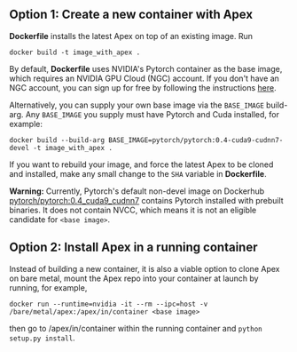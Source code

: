 ## Option 1:  Create a new container with Apex

**Dockerfile** installs the latest Apex on top of an existing image.  Run
```
docker build -t image_with_apex .
```
By default, **Dockerfile** uses NVIDIA's Pytorch container as the base image,
which requires an NVIDIA GPU Cloud (NGC) account.  If you don't have an NGC account, you can sign up for free by following the instructions [here](https://docs.nvidia.com/ngc/ngc-getting-started-guide/index.html#generating-api-key).

Alternatively, you can supply your own base image via the `BASE_IMAGE` build-arg.
Any `BASE_IMAGE` you supply must have Pytorch and Cuda installed, for example:
```
docker build --build-arg BASE_IMAGE=pytorch/pytorch:0.4-cuda9-cudnn7-devel -t image_with_apex .
```

If you want to rebuild your image, and force the latest Apex to be cloned and installed, make any small change to the `SHA` variable in **Dockerfile**.

**Warning:**
Currently, Pytorch's default non-devel image on Dockerhub
[pytorch/pytorch:0.4_cuda9_cudnn7](https://hub.docker.com/r/pytorch/pytorch/tags/) contains Pytorch installed with prebuilt binaries.  It does not contain NVCC, which means it is not an eligible candidate for `<base image>`.

## Option 2:  Install Apex in a running container

Instead of building a new container, it is also a viable option to clone Apex on bare metal, mount the Apex repo into your container at launch by running, for example,
```
docker run --runtime=nvidia -it --rm --ipc=host -v /bare/metal/apex:/apex/in/container <base image>
```
then go to /apex/in/container within the running container and `python setup.py install`.
